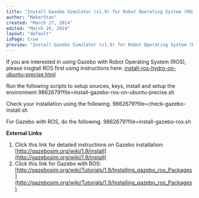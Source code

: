 ```yaml
---
title: "Install Gazebo Simulator (v1.9) for Robot Operating System (ROS)  on Ubuntu 12.04 LTS (Precise)"
author: "MakerStan"
created: "March 27, 2014"
edited: "March 29, 2014"
layout: "default"
isPage: true
preview: "Install Gazebo Simulator (v1.9) for Robot Operating System (ROS) on Ubuntu 12.04 LTS (Preceise). I picked this version of Ubuntu since it has long term support till April, 2017. I picked Gazebo 1.9 since that has the best integration with ROS."
---
```


If you are interested in using Gazebo with Robot Operating System (ROS), please insgtall ROS first using instructions here: [install-ros-hydro-on-ubuntu-precise.html](install-ros-hydro-on-ubuntu-precise.html)

Run the following scripts to setup sources, keys, install and setup the environment
<gist>9862679?file=install-gazebo-ros-on-ubuntu-precise.sh</gist>

Check your installation using the following.
<gist>9862679?file=check-gazebo-install.sh</gist>

For Gazebo with ROS, do the following.
<gist>9862679?file=install-gazebo-ros.sh</gist>

**External Links**
1. Click this link for detailed instructions on Gazebo installation: [http://gazebosim.org/wiki/1.9/install](http://gazebosim.org/wiki/1.9/install)
2. Click this link for Gazebo with ROS: [http://gazebosim.org/wiki/Tutorials/1.9/Installing_gazebo_ros_Packages](http://gazebosim.org/wiki/Tutorials/1.9/Installing_gazebo_ros_Packages)
